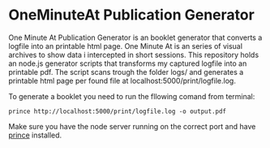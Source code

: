 # OneMinuteAt Publication Generator

One Minute At Publication Generator is an booklet generator that converts a logfile into an printable html page.
One Minute At is an series of visual archives to show data i intercepted in short sessions. This repository holds an node.js generator scripts that transforms my captured logfile into an printable pdf.
The script scans trough the folder logs/ and generates a printable html page per found file at localhost:5000/print/logfile.log.

To generate a booklet you need to run the fllowing comand from terminal:

`prince http://localhost:5000/print/logfile.log -o output.pdf`

Make sure you have the node server running on the correct port and have [prince](http://www.princexml.com/download/) installed.